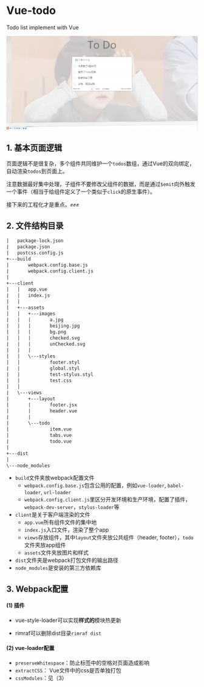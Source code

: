 # Vue-todo
Todo list implement with Vue

![](https://github.com/KimKeepLearning/Vue-todo/blob/master/overview.png)

## 1. 基本页面逻辑

页面逻辑不是很复杂，多个组件共同维护一个`todos`数组，通过Vue的双向绑定，自动渲染`todos`到页面上。

注意数据最好集中处理，子组件不要修改父组件的数据，而是通过`$emit`向外触发一个事件（相当于给组件定义了一个类似于`click`的原生事件）。

接下来的工程化才是重点。:fist_raised::fist_raised::fist_raised:

## 2. 文件结构目录

```
|   package-lock.json
|   package.json
|   postcss.config.js
+---build
|       webpack.config.base.js
|       webpack.config.client.js
|       
+---client
|   |   app.vue
|   |   index.js
|   |   
|   +---assets
|   |   +---images
|   |   |       a.jpg
|   |   |       beijing.jpg
|   |   |       bg.png
|   |   |       checked.svg
|   |   |       unChecked.svg
|   |   |       
|   |   \---styles
|   |           footer.styl
|   |           global.styl
|   |           test-stylus.styl
|   |           test.css
|   |           
|   \---views
|       +---layout
|       |       footer.jsx
|       |       header.vue
|       |       
|       \---todo
|               item.vue
|               tabs.vue
|               todo.vue
|               
+---dist
|                       
\---node_modules
```

- `build`文件夹放webpack配置文件
    - `webpack.config.base.js`包含公用的配置，例如`vue-loader`, `babel-loader`, `url-loader`
    - `webpack.config.client.js`里区分开发环境和生产环境，配置了插件，`webpack-dev-server`，`stylus-loader`等
- `client`是关于客户端渲染的文件
    - `app.vue`所有组件文件的集中地
    - `index.js`入口文件，渲染了整个app
    - `views`存放组件，其中`layout`文件夹放公共组件（header, footer），`todo`文件夹放app组件
    - `assets`文件夹放图片和样式
- `dist`文件夹是webpack打包文件的输出路径
- `node_modules`是安装的第三方依赖库

## 3. Webpack配置

#### (1) 插件

- vue-style-loader可以实现**样式的**模块热更新

- rimraf可以删除dist目录`rimraf dist`

#### (2) vue-loader配置

- `preserveWhitespace`：防止标签中的空格对页面造成影响
- `extractCSS`： Vue文件中的css是否单独打包
- `cssModules`：见（3）